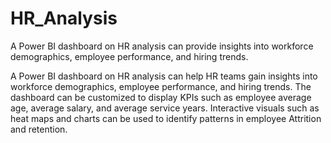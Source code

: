 # HR_Analysis
A Power BI dashboard on HR analysis can provide insights into workforce demographics, employee performance, and hiring trends.

A Power BI dashboard on HR analysis can help HR teams gain insights into workforce demographics, employee performance, and hiring trends.
The dashboard can be customized to display KPIs such as employee average age, average salary, and average service years.
Interactive visuals such as heat maps and charts can be used to identify patterns in employee Attrition and retention.
